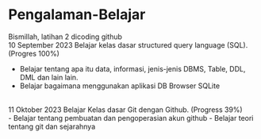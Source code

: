 # Pengalaman-Belajar
Bismillah, latihan 2 dicoding github
<br>
10 September 2023
Belajar kelas dasar structured query language (SQL). (Progres 100%) <br>
- Belajar tentang apa itu data, informasi, jenis-jenis DBMS, Table, DDL, DML dan lain lain.
- Belajar bagaimana menggunakan aplikasi DB Browser SQLite
  
<br>
11 Oktober 2023
Belajar Kelas dasar Git dengan Github. (Progress 39%) <br>
- Belajar tentang pembuatan dan pengoperasian akun github
- Belajar teori tentang git dan sejarahnya


